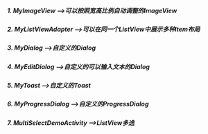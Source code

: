 ##### 1.  MyImageView         -->可以按照宽高比例自动调整的ImageView
##### 2.  MyListViewAdapter   -->可以在同一个ListView中展示多种Item布局
##### 3.  MyDialog            -->自定义的Dialog
##### 4.  MyEditDialog        -->自定义的可以输入文本的Dialog
##### 5.  MyToast             -->自定义的Toast
##### 6.  MyProgressDialog    -->自定义的ProgressDialog
##### 7.  MultiSelectDemoActivity   -->ListView多选